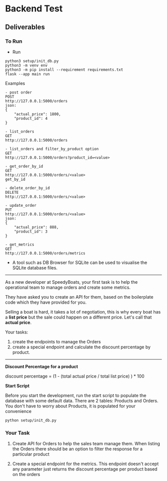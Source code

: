 # Backend Test #

## Deliverables

### To Run ###

- Run
```
python3 setup/init_db.py
python3 -m venv env
python3 -m pip install --requirement requirements.txt
flask --app main run
```

Examples
```
- post order
POST
http://127.0.0.1:5000/orders
json:
{
	"actual_price": 1800,
	"product_id": 4
}
```

```
- list_orders
GET
http://127.0.0.1:5000/orders
```

```
- list_orders and filter_by_product option
GET
http://127.0.0.1:5000/orders?product_id=<value>
```

```
- get_order_by_id
GET
http://127.0.0.1:5000/orders/<value>
get_by_id
```

```
- delete_order_by_id
DELETE 
http://127.0.0.1:5000/orders/<value>
```

```
- update_order
PUT
http://127.0.0.1:5000/orders/<value>
json:
{
	"actual_price": 888,
	"product_id": 3	
}
```

```
- get_metrics
GET
http://127.0.0.1:5000/orders/metrics
```


- A tool such as DB Browser for SQLite can be used to visualise the SQLite database files.


____

As a new developer at SpeedyBoats, your first task is to help the operational team to manage orders 
and create some metrics.

They have asked you to create an API for them, based on the boilerplate code which they have provided for you.

Selling a boat is hard, it takes a lot of negotiation, this is why every boat has a __list price__ but the sale could happen on a different price. 
Let's call that __actual price__. 

Your tasks:
1. create the endpoints to manage the Orders 
2. create a special endpoint and calculate the discount percentage by product. 
___

__Discount Percentage for a product__

discount percentage = (1 - (total actual price / total list price) ) * 100


__Start Script__

Before you start the development, run the start script to populate the database with some default data.
There are 2 tables: Products and Orders. You don't have to worry about Products, it is populated for your convenience

```
python setup/init_db.py
```

### Your Task ###
1. Create API for Orders to help the sales team manage them.
When listing the Orders there should be an option to filter the response for a particular product


2. Create a special endpoint for the metrics. 
This endpoint doesn't accept any parameter just returns the discount percentage per product based on the orders

